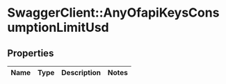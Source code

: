 # SwaggerClient::AnyOfapiKeysConsumptionLimitUsd

## Properties
Name | Type | Description | Notes
------------ | ------------- | ------------- | -------------

